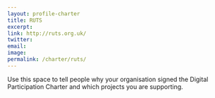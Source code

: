 ```yaml
---
layout: profile-charter
title: RUTS
excerpt: 
link: http://ruts.org.uk/
twitter: 
email: 
image: 
permalink: /charter/ruts/
---
```


Use this space to tell people why your organisation signed the Digital Participation Charter and which projects you are supporting.
